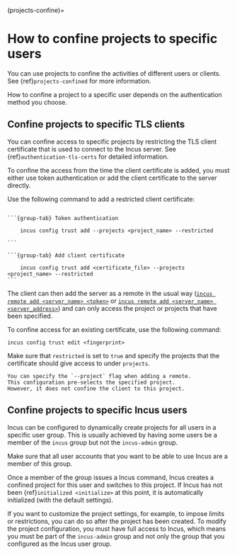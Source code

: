 (projects-confine)=
# How to confine projects to specific users

You can use projects to confine the activities of different users or clients.
See {ref}`projects-confined` for more information.

How to confine a project to a specific user depends on the authentication method you choose.

## Confine projects to specific TLS clients

You can confine access to specific projects by restricting the TLS client certificate that is used to connect to the Incus server.
See {ref}`authentication-tls-certs` for detailed information.

To confine the access from the time the client certificate is added, you must either use token authentication or add the client certificate to the server directly.

Use the following command to add a restricted client certificate:

````{tabs}

```{group-tab} Token authentication

    incus config trust add --projects <project_name> --restricted

```

```{group-tab} Add client certificate

    incus config trust add <certificate_file> --projects <project_name> --restricted
```

````

The client can then add the server as a remote in the usual way ([`incus remote add <server_name> <token>`](incus_remote_add.md) or [`incus remote add <server_name> <server_address>`](incus_remote_add.md)) and can only access the project or projects that have been specified.

To confine access for an existing certificate, use the following command:

    incus config trust edit <fingerprint>

Make sure that `restricted` is set to `true` and specify the projects that the certificate should give access to under `projects`.

```{note}
You can specify the `--project` flag when adding a remote.
This configuration pre-selects the specified project.
However, it does not confine the client to this project.
```

## Confine projects to specific Incus users

Incus can be configured to dynamically create projects for all users in a specific user group.
This is usually achieved by having some users be a member of the `incus` group but not the `incus-admin` group.

Make sure that all user accounts that you want to be able to use Incus are a member of this group.

Once a member of the group issues a Incus command, Incus creates a confined project for this user and switches to this project.
If Incus has not been {ref}`initialized <initialize>` at this point, it is automatically initialized (with the default settings).

If you want to customize the project settings, for example, to impose limits or restrictions, you can do so after the project has been created.
To modify the project configuration, you must have full access to Incus, which means you must be part of the `incus-admin` group and not only the group that you configured as the Incus user group.
